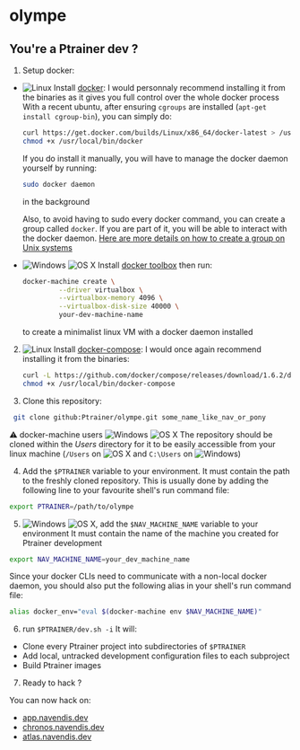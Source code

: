 # olympe

## You're a Ptrainer dev ?

1. Setup docker:
 - ![Linux][linux_logo] Install [docker](https://docs.docker.com/installation/):
    I would personnaly recommend installing it from the binaries as it gives you full control over the whole docker process
    With a recent ubuntu, after ensuring `cgroups` are installed (`apt-get install cgroup-bin`), you can simply do:

    ```sh
    curl https://get.docker.com/builds/Linux/x86_64/docker-latest > /usr/local/bin/docker
    chmod +x /usr/local/bin/docker
    ```
    If you do install it manually, you will have to manage the docker daemon yourself by running:

    ```sh
    sudo docker daemon
    ```
    in the background

    Also, to avoid having to sudo every docker command, you can create a group called `docker`. If you are part of it, you will be able to interact with the docker daemon. [Here are more details on how to create a group on Unix systems](http://askubuntu.com/questions/477551/how-can-i-use-docker-without-sudo)
 - ![Windows][windows_logo] ![OS X][osx_logo] Install [docker toolbox](https://www.docker.com/toolbox/) then run:

   ```sh
   docker-machine create \
            --driver virtualbox \
            --virtualbox-memory 4096 \
            --virtualbox-disk-size 40000 \
            your-dev-machine-name
   ```
   to create a minimalist linux VM with a docker daemon installed

2. ![Linux][linux_logo] Install [docker-compose](https://docs.docker.com/compose/install/):
   I would once again recommend installing it from the binaries:
   ```sh
   curl -L https://github.com/docker/compose/releases/download/1.6.2/docker-compose-`uname -s`-`uname -m` > /usr/local/bin/docker-compose
   chmod +x /usr/local/bin/docker-compose
   ```

3. Clone this repository:
 ```sh
  git clone github:Ptrainer/olympe.git some_name_like_nav_or_pony
 ```
 :warning: docker-machine users ![Windows][windows_logo] ![OS X][osx_logo]
 The repository should be cloned within the *Users* directory for it to be easily accessible from your linux machine (`/Users` on ![OS X][osx_logo] and `C:\Users` on ![Windows][windows_logo])

4. Add the `$PTRAINER` variable to your environment.
 It must contain the path to the freshly cloned repository.
 This is usually done by adding the following line to your favourite shell's run command  file:
 ```sh
 export PTRAINER=/path/to/olympe
 ```

5. ![Windows][windows_logo] ![OS X][osx_logo], add the `$NAV_MACHINE_NAME` variable to your environment
 It must contain the name of the machine you created for Ptrainer development
 ```sh
 export NAV_MACHINE_NAME=your_dev_machine_name
 ```
 Since your docker CLIs need to communicate with a non-local docker daemon, you should also put the following alias in your shell's run command file:
 ```sh
 alias docker_env="eval $(docker-machine env $NAV_MACHINE_NAME)"
 ```

6. run `$PTRAINER/dev.sh -i`
 It will:
  - Clone every Ptrainer project into subdirectories of `$PTRAINER`
  - Add local, untracked development configuration files to each subproject
  - Build Ptrainer images

7. Ready to hack ?

 You can now hack on:
  - [app.navendis.dev](http://app.navendis.dev)
  - [chronos.navendis.dev](http://chronos.navendis.dev)
  - [atlas.navendis.dev](http://atlas.navendis.dev)

[linux_logo]: http://forum.audacityteam.org/images/custom_images/logo_linux_32px.png
[windows_logo]: http://res2.windows.microsoft.com/resbox/en/windows/main/eb4f0171-7cb7-428a-afcc-d93a6b84525c_33.png
[osx_logo]: http://wiki.freepascal.org/images/7/7a/Logo_OSX.png
